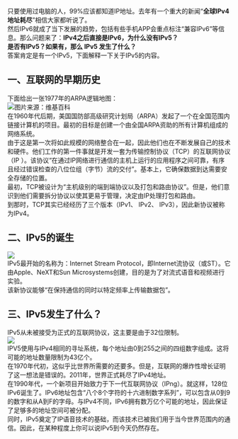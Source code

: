 只要使用过电脑的人，99%应该都知道IP地址。去年有一个重大的新闻“**全球IPv4地址耗尽**”相信大家都听说了。<br />然后IPv6就成了当下发展的趋势，包括有些手机APP会重点标注“兼容IPv6”等信息。那么问题来了：**IPv4之后直接是IPv6，为什么没有IPv5？**<br />**是否有IPv5？如果有，那么 IPv5 发生了什么？**<br />答案肯定是有一个IPv5，下面解释一下关于IPv5的内容。
<a name="TjKtJ"></a>
## 一、互联网的早期历史
下面给出一张1977年的ARPA逻辑地图：<br />![图片来源：维基百科](https://cdn.nlark.com/yuque/0/2023/jpeg/396745/1700792220151-9a9f90c1-4918-47c5-ba2a-05f15f6186c7.jpeg#averageHue=%23dcdcdc&clientId=u1d2f31a8-70ae-4&from=paste&id=uc3565c5e&originHeight=658&originWidth=1000&originalType=url&ratio=2.5&rotation=0&showTitle=true&status=done&style=none&taskId=u9ecfceae-3edd-4976-bc36-07528033335&title=%E5%9B%BE%E7%89%87%E6%9D%A5%E6%BA%90%EF%BC%9A%E7%BB%B4%E5%9F%BA%E7%99%BE%E7%A7%91 "图片来源：维基百科")<br />在1960年代后期，美国国防部高级研究计划局（ARPA）发起了一个在全国范围内链接计算机的项目。最初的目标是创建一个由全国ARPA资助的所有计算机组成的网络系统。<br />由于这是第一次将如此规模的网络整合在一起，因此他们也在不断发展自己的技术和硬件。他们工作的第一件事就是开发一套为传输控制协议（TCP）的互联网协议（IP ）。该协议“在通过IP网络进行通信的主机上运行的应用程序之间可靠，有序且经过错误检查的八位位组（字节）流的交付”。基本上，它确保数据到达需要安全存储的位置。<br />最初，TCP被设计为“主机级别的端到端协议以及打包和路由协议”。但是，他们意识到他们需要拆分协议以使其更易于管理，决定由IP处理打包和路由。<br />到那时，TCP其实已经经历了三个版本（IPv1、 IPv2、 IPv3），因此新协议被称为IPv4。
<a name="moY72"></a>
## 二、IPv5的诞生
![](https://cdn.nlark.com/yuque/0/2023/jpeg/396745/1700792220182-ee988199-82ec-4b4e-82c9-7691cced9161.jpeg#averageHue=%230d4192&clientId=u1d2f31a8-70ae-4&from=paste&id=u5a4d4e41&originHeight=535&originWidth=1080&originalType=url&ratio=2.5&rotation=0&showTitle=false&status=done&style=none&taskId=u05fb114c-1dc7-43c5-a9ad-6c653dafd10&title=)<br />IPv5最开始的名称为：Internet Stream Protocol，即Internet流协议（或ST）。它由Apple、NeXT和Sun Microsystems创建，目的是为了对流式语音和视频进行实验。<br />该新协议能够“在保持通信的同时以特定频率上传输数据包”。
<a name="mTdFt"></a>
## 三、IPv5发生了什么？
IPv5从未被接受为正式的互联网协议，这主要是由于32位限制。<br />![](https://cdn.nlark.com/yuque/0/2023/jpeg/396745/1700792220250-ca94ed33-db97-4e50-977a-1fd97f7105a2.jpeg#averageHue=%23f8d546&clientId=u1d2f31a8-70ae-4&from=paste&id=u57c5d0a2&originHeight=401&originWidth=800&originalType=url&ratio=2.5&rotation=0&showTitle=false&status=done&style=none&taskId=u7d971a96-c0e3-48f0-931f-c73c8127b88&title=)<br />IPV5使用与IPv4相同的寻址系统，每个地址由0到255之间的四组数字组成。这将可能的地址数量限制为43亿个。<br />在1970年代初，这似乎比世界所需要的还要多。但是，互联网的爆炸性增长证明了这一想法是错误的。2011年，世界正式耗尽了IPv4地址。<br />在1990年代，一个新项目开始致力于下一代互联网协议（IPng）。就这样，128位IPv6诞生了。IPv6地址包含“八个8个字符的十六进制数字系列”，可以包含从0到9的数字和从A到F的字母。与IPv4不同，IPv6拥有数万亿个可能的地址，因此保证了足够多的地址空间可被分配。<br />同时，IPv5奠定了IP语音技术的基础，而该技术已被我们用于当今世界范围内的通信。因此，在某种程度上你可以说IPv5到今天仍然存在。
